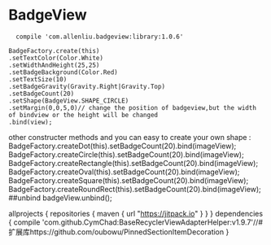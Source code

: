 # BadgeView
      compile 'com.allenliu.badgeview:library:1.0.6'

    BadgeFactory.create(this)
    .setTextColor(Color.White)
    .setWidthAndHeight(25,25)
    .setBadgeBackground(Color.Red)
    .setTextSize(10)
    .setBadgeGravity(Gravity.Right|Gravity.Top)
    .setBadgeCount(20)
    .setShape(BadgeView.SHAPE_CIRCLE)
    .setMargin(0,0,5,0)// change the position of badgeview,but the width of bindview or the height will be changed
    .bind(view);

 other constructer methods and you can easy to create your own shape : BadgeFactory.createDot(this).setBadgeCount(20).bind(imageView);
    BadgeFactory.createCircle(this).setBadgeCount(20).bind(imageView);
    BadgeFactory.createRectangle(this).setBadgeCount(20).bind(imageView);
    BadgeFactory.createOval(this).setBadgeCount(20).bind(imageView);
    BadgeFactory.createSquare(this).setBadgeCount(20).bind(imageView);
    BadgeFactory.createRoundRect(this).setBadgeCount(20).bind(imageView);
##unbind badgeView.unbind();



allprojects {
		repositories {
			maven { url "https://jitpack.io" }
		}
	}
	dependencies {
	        compile 'com.github.CymChad:BaseRecyclerViewAdapterHelper:v1.9.7'//#扩展库https://github.com/oubowu/PinnedSectionItemDecoration
}



